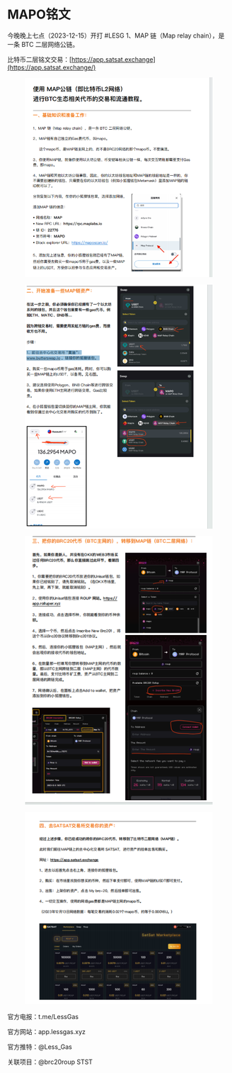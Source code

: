 # MAPO铭文

今晚晚上七点（2023-12-15）开打 #LESG 1、MAP 链（Map relay chain），是一条 BTC 二层网络公链。

比特币二层铭文交易：[https://app.satsat.exchange](https://app.satsat.exchange/)

<figure><img src="../../.gitbook/assets/image (15).png" alt=""><figcaption></figcaption></figure>

<figure><img src="../../.gitbook/assets/image (16).png" alt=""><figcaption></figcaption></figure>

<figure><img src="../../.gitbook/assets/image (17).png" alt=""><figcaption></figcaption></figure>

<figure><img src="../../.gitbook/assets/image (18).png" alt=""><figcaption></figcaption></figure>

官方电报：t.me/LessGas&#x20;

官方网站：app.lessgas.xyz

官方推特：@Less\_Gas&#x20;

关联项目：@brc20roup STST
